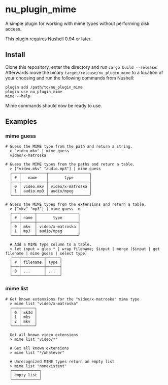 # nu_plugin_mime

A simple plugin for working with mime types without performing disk access.

This plugin requires Nushell 0.94 or later.

## Install

Clone this repository, enter the directory and run `cargo build --release`. Afterwards move the binary `target/release/nu_plugin_mime` to a location of your choosing and run the following commands from Nushell:

```nu
plugin add /path/to/nu_plugin_mime
plugin use nu_plugin_mime
mime --help
```

Mime commands should now be ready to use.

## Examples

### mime guess

```nu
# Guess the MIME type from the path and return a string.
  > "video.mkv" | mime guess
  video/x-matroska

# Guess the MIME types from the paths and return a table.
  > ["video.mkv" "audio.mp3"] | mime guess
  ╭───┬───────────┬──────────────────╮
  │ # │   name    │       type       │
  ├───┼───────────┼──────────────────┤
  │ 0 │ video.mkv │ video/x-matroska │
  │ 1 │ audio.mp3 │ audio/mpeg       │
  ╰───┴───────────┴──────────────────╯

# Guess the MIME types from the extensions and return a table.
  > ["mkv" "mp3"] | mime guess -e
  ╭───┬──────┬──────────────────╮
  │ # │ name │       type       │
  ├───┼──────┼──────────────────┤
  │ 0 │ mkv  │ video/x-matroska │
  │ 1 │ mp3  │ audio/mpeg       │
  ╰───┴──────┴──────────────────╯

  # Add a MIME type column to a table.
  > let input = glob * | wrap filename; $input | merge ($input | get filename | mime guess | select type)
  ╭───┬──────────┬──────╮
  │ # │ filename │ type │
  ├───┼──────────┼──────┤
  │ 0 │ ...      │ ...  │
  ╰───┴──────────┴──────╯
```

### mime list

```nu
# Get known extensions for the "video/x-matroska" mime type
  > mime list "video/x-matroska"
  ╭───┬──────╮
  │ 0 │ mk3d │
  │ 1 │ mks  │
  │ 2 │ mkv  │
  ╰───┴──────╯

  Get all known video extensions
  > mime list "video/*"

  # Get all known extensions
  > mime list "*/whatever"

  # Unrecognized MIME types return an empty list
  > mime list "nonexistent"
  ╭────────────╮
  │ empty list │
  ╰────────────╯
```
